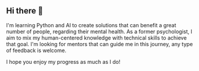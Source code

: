 ## Hi there 👋

I'm learning Python and Al to create solutions that can benefit a great number of people, regarding their mental health. As a former psychologist, I aim to mix my human-centered knowledge with technical skills to achieve that goal. I'm looking for mentors that can guide me in this journey, any type of feedback is welcome.

I hope you enjoy my progress as much as I do!
<!--
**Isaacre98/Isaacre98** is a ✨ _special_ ✨ repository because its `README.md` (this file) appears on your GitHub profile.

Here are some ideas to get you started:

- 🔭 I’m currently working on ...
- 🌱 I’m currently learning ...
- 👯 I’m looking to collaborate on ...
- 🤔 I’m looking for help with ...
- 💬 Ask me about ...
- 📫 How to reach me: ...
- 😄 Pronouns: ...
- ⚡ Fun fact: ...
-->
